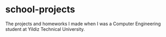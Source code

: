 # school-projects
The projects and homeworks I made when I was a Computer Engineering student at Yildiz Technical University.
